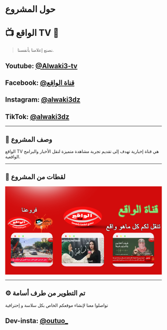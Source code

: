 # حول المشروع

#                         📺 **الواقع TV** 📰

> نصنع إعلامنا بأنفسنا.

## Youtube: [@Alwaki3-tv](https://www.youtube.com/@alwaki3-tv)
## Facebook: [@قناة الواقع](https://www.facebook.com/profile.php?id=100079260563229)
## Instagram: [@alwaki3dz](https://www.instagram.com/alwaki3dz)
## TikTok: [@alwaki3dz](https://www.tiktok.com/@alwaki3dz)


---

## 📝 وصف المشروع

الواقع TV هي قناة إخبارية تهدف إلى تقديم تجربة مشاهدة متميزة لنقل الأخبار والبرامج الواقعية.

---

## 📸 لقطات من المشروع

![الواقع TV Logo](https://github.com/Lorouss/al-waki3-tv/blob/main/%D8%A7%D9%84%D9%85%D9%84%D9%81%D8%A7%D8%AA%20%D8%A7%D9%84%D9%85%D8%B3%D8%AA%D8%AE%D8%AF%D9%85%D8%A9/folder%20logo/al%20waki3.png?raw=true)

---

## ⚙️ تم التطوير من طرف أسامة

تواصلوا معنا لإنشاء موقعكم الخاص بكل سلاسة و إحترافية
## Dev-insta: [@outuo_](https://www.instagram.com/outuo_)

